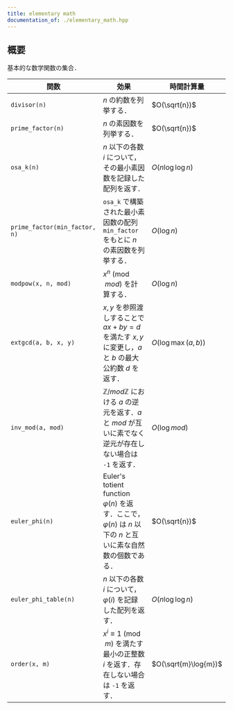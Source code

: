 ```yaml
---
title: elementary math
documentation_of: ./elementary_math.hpp
---
```


## 概要
基本的な数学関数の集合．

| 関数                          | 効果                                                                                                                    | 時間計算量           |
| ----------------------------- | ----------------------------------------------------------------------------------------------------------------------- | -------------------- |
| `divisor(n)`                  | $n$ の約数を列挙する．                                                                                                  | $O(\sqrt{n})$        |
| `prime_factor(n)`             | $n$ の素因数を列挙する．                                                                                                | $O(\sqrt{n})$        |
| `osa_k(n)`                    | $n$ 以下の各数 $i$ について，その最小素因数を記録した配列を返す．                                                       | $O(n \log \log n)$   |
| `prime_factor(min_factor, n)` | `osa_k` で構築された最小素因数の配列 `min_factor` をもとに $n$ の素因数を列挙する．                                     | $O(\log n)$          |
| `modpow(x, n, mod)`           | $x^n \pmod{mod}$ を計算する．                                                                                           | $O(\log n)$          |
| `extgcd(a, b, x, y)`          | $x, y$ を参照渡しすることで $ax + by = d$ を満たす $x, y$ に変更し，$a$ と $b$ の最大公約数 $d$ を返す．                | $O(\log \max(a,b))$  |
| `inv_mod(a, mod)`             | $\mathbb{Z}/mod\mathbb{Z}$ における $a$ の逆元を返す．$a$ と $mod$ が互いに素でなく逆元が存在しない場合は `-1` を返す． | $O(\log mod)$        |
| `euler_phi(n)`                | Euler's totient function $\varphi(n)$ を返す．ここで，$\varphi(n)$ は $n$ 以下の $n$ と互いに素な自然数の個数である．   | $O(\sqrt{n})$        |
| `euler_phi_table(n)`          | $n$ 以下の各数 $i$ について，$\varphi(i)$ を記録した配列を返す．                                                        | $O(n \log \log n)$   |
| `order(x, m)`                 | $x^i \equiv 1 \pmod{m}$ を満たす最小の正整数 $i$ を返す．存在しない場合は `-1` を返す．                                 | $O(\sqrt{m}\log{m})$ |
